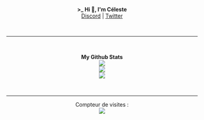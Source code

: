 <p align='center'>
    <b>>_ Hi 👋, I'm Céleste</b><br>
    <a href="https://discord.gg/NBpMYw96TM">Discord</a> |
    <a href="https://twitter.com/catarme">Twitter</a>
</p>

<p>&nbsp;</p>

---  


<br>
<p align="center">
    <b>My Github Stats</b><br>
    <img src="https://github-readme-streak-stats.herokuapp.com/?user=catarme&theme=dark&hide_border=true">
    <br>
    <img src="https://github-readme-stats.vercel.app/api?username=catarme&include_all_commits=true&show_icons=true&hide_border=true&hide_title=true&count_private=true&theme=dark">
    <br>
    <img src="https://github-readme-stats.vercel.app/api/top-langs/?username=catarme&layout=compact&count_private=true&langs_count=8&hide_border=true&theme=dark">

</p>

<p>&nbsp;</p>

---  

<p align="center"> 
  Compteur de visites :<br>
  <img src="https://profile-counter.glitch.me/catarme/count.svg" />
</p>